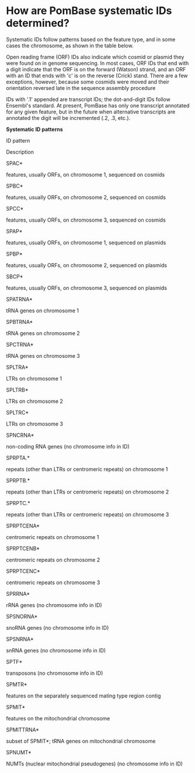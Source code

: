 # How are PomBase systematic IDs determined?
<!-- pombase_categories: Genome Statistics and Lists -->

Systematic IDs follow patterns based on the feature type, and in some
cases the chromosome, as shown in the table below.

Open reading frame (ORF) IDs also indicate which cosmid or plasmid they
were found on in genome sequencing. In most cases, ORF IDs that end with
a digit indicate that the ORF is on the forward (Watson) strand, and an
ORF with an ID that ends with 'c' is on the reverse (Crick) stand. There
are a few exceptions, however, because some cosmids were moved and their
orientation reversed late in the sequence assembly procedure

IDs with '.1' appended are transcript IDs; the dot-and-digit IDs follow
Ensembl's standard. At present, PomBase has only one transcript
annotated for any given feature, but in the future when alternative
transcripts are annotated the digit will be incremented (.2, .3, etc.).

**Systematic ID patterns**

ID pattern

Description

SPAC\*

features, usually ORFs, on chromosome 1, sequenced on cosmids

SPBC\*

features, usually ORFs, on chromosome 2, sequenced on cosmids

SPCC\*

features, usually ORFs, on chromosome 3, sequenced on cosmids

SPAP\*

features, usually ORFs, on chromosome 1, sequenced on plasmids

SPBP\*

features, usually ORFs, on chromosome 2, sequenced on plasmids

SBCP\*

features, usually ORFs, on chromosome 3, sequenced on plasmids

SPATRNA\*

tRNA genes on chromosome 1

SPBTRNA\*

tRNA genes on chromosome 2

SPCTRNA\*

tRNA genes on chromosome 3

SPLTRA\*

LTRs on chromosome 1

SPLTRB\*

LTRs on chromosome 2

SPLTRC\*

LTRs on chromosome 3

SPNCRNA\*

non-coding RNA genes (no chromosome info in ID)

SPRPTA.\*

repeats (other than LTRs or centromeric repeats) on chromosome 1

SPRPTB.\*

repeats (other than LTRs or centromeric repeats) on chromosome 2

SPRPTC.\*

repeats (other than LTRs or centromeric repeats) on chromosome 3

SPRPTCENA\*

centromeric repeats on chromosome 1

SPRPTCENB\*

centromeric repeats on chromosome 2

SPRPTCENC\*

centromeric repeats on chromosome 3

SPRRNA\*

rRNA genes (no chromosome info in ID)

SPSNORNA\*

snoRNA genes (no chromosome info in ID)

SPSNRNA\*

snRNA genes (no chromosome info in ID)

SPTF\*

transposons (no chromosome info in ID)

SPMTR\*

features on the separately sequenced mating type region contig

SPMIT\*

features on the mitochondrial chromosome

SPMITTRNA\*

subset of SPMIT\*; tRNA genes on mitochondrial chromosome

SPNUMT\*

NUMTs (nuclear mitochondrial pseudogenes) (no chromosome info in ID)

